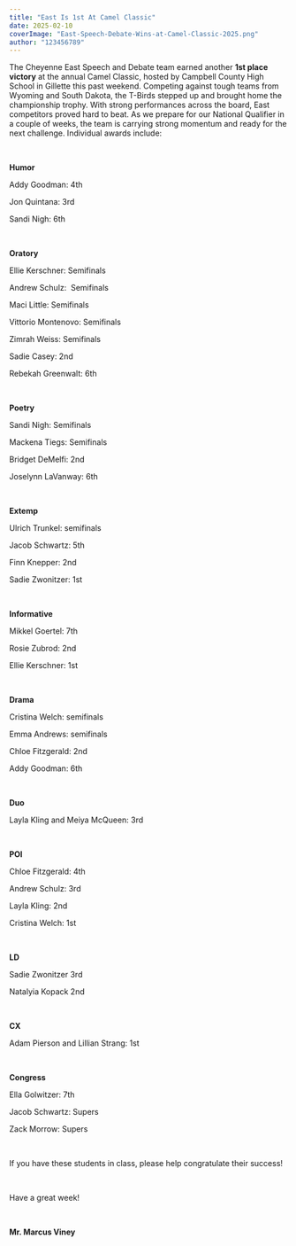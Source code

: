 ```yaml
---
title: "East Is 1st At Camel Classic"
date: 2025-02-10
coverImage: "East-Speech-Debate-Wins-at-Camel-Classic-2025.png"
author: "123456789"
---
```


The Cheyenne East Speech and Debate team earned another **1st place victory** at the annual Camel Classic, hosted by Campbell County High School in Gillette this past weekend. Competing against tough teams from Wyoming and South Dakota, the T-Birds stepped up and brought home the championship trophy. With strong performances across the board, East competitors proved hard to beat. As we prepare for our National Qualifier in a couple of weeks, the team is carrying strong momentum and ready for the next challenge. Individual awards include:

 

**Humor**

Addy Goodman: 4th

Jon Quintana: 3rd

Sandi Nigh: 6th

 

**Oratory**

Ellie Kerschner: Semifinals

Andrew Schulz:  Semifinals

Maci Little: Semifinals

Vittorio Montenovo: Semifinals

Zimrah Weiss: Semifinals

Sadie Casey: 2nd

Rebekah Greenwalt: 6th

 

**Poetry**

Sandi Nigh: Semifinals

Mackena Tiegs: Semifinals

Bridget DeMelfi: 2nd

Joselynn LaVanway: 6th

 

**Extemp**

Ulrich Trunkel: semifinals

Jacob Schwartz: 5th

Finn Knepper: 2nd

Sadie Zwonitzer: 1st

 

**Informative**

Mikkel Goertel: 7th

Rosie Zubrod: 2nd

Ellie Kerschner: 1st

 

**Drama**

Cristina Welch: semifinals

Emma Andrews: semifinals

Chloe Fitzgerald: 2nd

Addy Goodman: 6th

 

**Duo**

Layla Kling and Meiya McQueen: 3rd

 

**POI**

Chloe Fitzgerald: 4th

Andrew Schulz: 3rd

Layla Kling: 2nd

Cristina Welch: 1st

 

**LD**

Sadie Zwonitzer 3rd

Natalyia Kopack 2nd

 

**CX**

Adam Pierson and Lillian Strang: 1st

 

**Congress** 

Ella Golwitzer: 7th

Jacob Schwartz: Supers

Zack Morrow: Supers

 

If you have these students in class, please help congratulate their success!

 

Have a great week!

 

**Mr. Marcus Viney**

